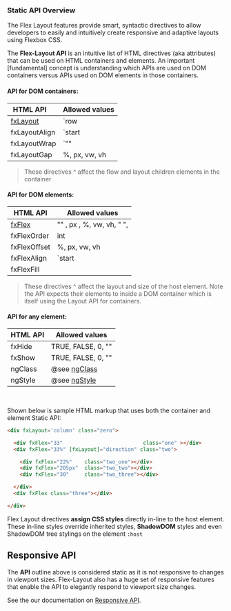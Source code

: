 ### Static API Overview

The Flex Layout features provide smart, syntactic directives to allow developers to easily and intuitively create responsive and adaptive layouts using Flexbox CSS. 

The **Flex-Layout API** is an intuitive list of HTML directives (aka attributes) that can be used on HTML containers and elements.
An important [fundamental] concept is understanding which APIs are used on DOM containers versus APIs used on DOM elements in those containers.  

#### API for DOM containers:  

| HTML API &nbsp;&nbsp;&nbsp;    | Allowed values                                                          |
|--------------------|-------------------------------------------------------------------------|
|  [fxLayout](https://github.com/angular/flex-layout/wiki/fxLayout-API)         | `row | column | row-reverse | column-reverse`                           |                  
|  fxLayoutAlign   | `start|center|end|space-around|space-between` `start|center|end|stretch`|                   
|  fxLayoutWrap    | `"" | wrap | none | nowrap | reverse`                                   |                   
|  fxLayoutGap     | %, px, vw, vh                                                           |     

> These directives ^ affect the flow and layout children elements in the container

#### API for DOM elements:   

| HTML API    | Allowed values                                                                 |
|--------------------|-------------------------------------------------------------------------|
|  [fxFlex](https://github.com/angular/flex-layout/wiki/fxFlex-API)           | "" , px , %, vw, vh, "<grow> <shrink> <basis>",                         |              
|  fxFlexOrder     | int                                                                     |                       
|  fxFlexOffset    | %, px, vw, vh                                                           |     
|  fxFlexAlign      | `start|baseline|center|end`                                             |                   
|  fxFlexFill       |                                                                         |

> These directives ^ affect the layout and size of the host element. Note the API expects their elements to inside a DOM container which is itself using the Layout API for containers.

#### API for any element: 

| HTML API    | Allowed values                                                                 |
|--------------------|-------------------------------------------------------------------------|
|  fxHide           | TRUE, FALSE, 0, ""                                                      |     
|  fxShow           | TRUE, FALSE, 0, ""                                                      |     
|  ngClass          | @see [ngClass](https://angular.io/docs/ts/latest/api/common/index/NgClass-directive.html)                                                      |     
|  ngStyle          | @see [ngStyle](https://angular.io/docs/ts/latest/api/common/index/NgStyle-directive.html)                                                      |      


<br/>

Shown below is sample HTML markup that uses both the container and element Static API:


```html
<div fxLayout='column' class="zero">

  <div fxFlex="33"                          class="one" ></div>
  <div fxFlex="33%" [fxLayout]="direction" class="two">

    <div fxFlex="22%"    class="two_one"></div>
    <div fxFlex="205px"  class="two_two"></div>
    <div fxFlex="30"     class="two_three"></div>

  </div>
  <div fxFlex class="three"></div>

</div>
```

Flex Layout directives **assign CSS styles** directly in-line to the host element. These in-line styles override inherited styles, **ShadowDOM** styles and even ShadowDOM tree stylings on the element  `:host`

## Responsive API

The **API** outline above is considered static as it is not responsive to changes in viewport sizes. Flex-Layout also has a huge set of responsive features that enable the API to elegantly respond to viewport size changes.

See the our documentation on [Responsive API](https://github.com/angular/flex-layout/wiki/Responsive-API).
